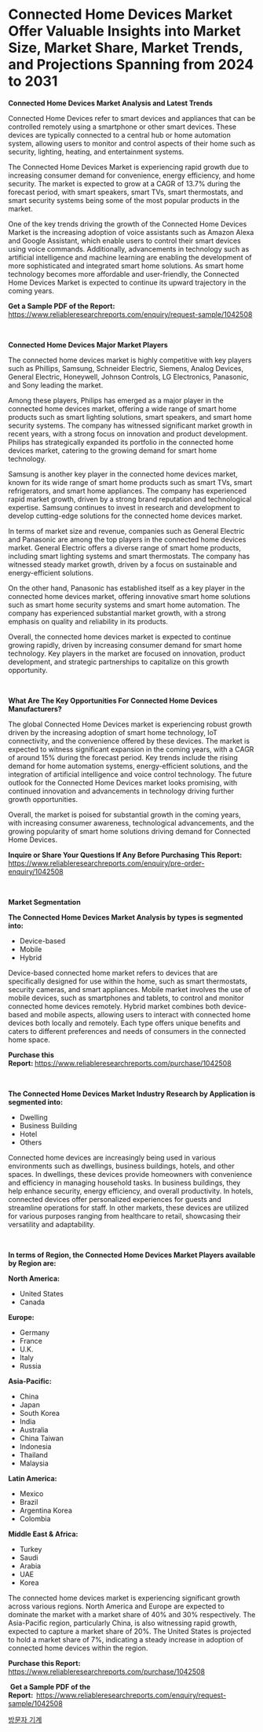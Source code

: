 <p><h1>Connected Home Devices Market Offer Valuable Insights into Market Size, Market Share, Market Trends, and Projections Spanning from 2024 to 2031</h1></p><p><strong>Connected Home Devices Market Analysis and Latest Trends</strong></p>
<p><p>Connected Home Devices refer to smart devices and appliances that can be controlled remotely using a smartphone or other smart devices. These devices are typically connected to a central hub or home automation system, allowing users to monitor and control aspects of their home such as security, lighting, heating, and entertainment systems.</p><p>The Connected Home Devices Market is experiencing rapid growth due to increasing consumer demand for convenience, energy efficiency, and home security. The market is expected to grow at a CAGR of 13.7% during the forecast period, with smart speakers, smart TVs, smart thermostats, and smart security systems being some of the most popular products in the market.</p><p>One of the key trends driving the growth of the Connected Home Devices Market is the increasing adoption of voice assistants such as Amazon Alexa and Google Assistant, which enable users to control their smart devices using voice commands. Additionally, advancements in technology such as artificial intelligence and machine learning are enabling the development of more sophisticated and integrated smart home solutions. As smart home technology becomes more affordable and user-friendly, the Connected Home Devices Market is expected to continue its upward trajectory in the coming years.</p></p>
<p><strong>Get a Sample PDF of the Report:&nbsp;</strong> <a href="https://www.reliableresearchreports.com/enquiry/request-sample/1042508">https://www.reliableresearchreports.com/enquiry/request-sample/1042508</a></p>
<p>&nbsp;</p>
<p><strong>Connected Home Devices Major Market Players</strong></p>
<p><p>The connected home devices market is highly competitive with key players such as Phillips, Samsung, Schneider Electric, Siemens, Analog Devices, General Electric, Honeywell, Johnson Controls, LG Electronics, Panasonic, and Sony leading the market.</p><p>Among these players, Philips has emerged as a major player in the connected home devices market, offering a wide range of smart home products such as smart lighting solutions, smart speakers, and smart home security systems. The company has witnessed significant market growth in recent years, with a strong focus on innovation and product development. Philips has strategically expanded its portfolio in the connected home devices market, catering to the growing demand for smart home technology.</p><p>Samsung is another key player in the connected home devices market, known for its wide range of smart home products such as smart TVs, smart refrigerators, and smart home appliances. The company has experienced rapid market growth, driven by a strong brand reputation and technological expertise. Samsung continues to invest in research and development to develop cutting-edge solutions for the connected home devices market.</p><p>In terms of market size and revenue, companies such as General Electric and Panasonic are among the top players in the connected home devices market. General Electric offers a diverse range of smart home products, including smart lighting systems and smart thermostats. The company has witnessed steady market growth, driven by a focus on sustainable and energy-efficient solutions.</p><p>On the other hand, Panasonic has established itself as a key player in the connected home devices market, offering innovative smart home solutions such as smart home security systems and smart home automation. The company has experienced substantial market growth, with a strong emphasis on quality and reliability in its products.</p><p>Overall, the connected home devices market is expected to continue growing rapidly, driven by increasing consumer demand for smart home technology. Key players in the market are focused on innovation, product development, and strategic partnerships to capitalize on this growth opportunity.</p></p>
<p>&nbsp;</p>
<p><strong>What Are The Key Opportunities For Connected Home Devices Manufacturers?</strong></p>
<p><p>The global Connected Home Devices market is experiencing robust growth driven by the increasing adoption of smart home technology, IoT connectivity, and the convenience offered by these devices. The market is expected to witness significant expansion in the coming years, with a CAGR of around 15% during the forecast period. Key trends include the rising demand for home automation systems, energy-efficient solutions, and the integration of artificial intelligence and voice control technology. The future outlook for the Connected Home Devices market looks promising, with continued innovation and advancements in technology driving further growth opportunities.</p><p>Overall, the market is poised for substantial growth in the coming years, with increasing consumer awareness, technological advancements, and the growing popularity of smart home solutions driving demand for Connected Home Devices.</p></p>
<p><strong>Inquire or Share Your Questions If Any Before Purchasing This Report:</strong> <a href="https://www.reliableresearchreports.com/enquiry/pre-order-enquiry/1042508">https://www.reliableresearchreports.com/enquiry/pre-order-enquiry/1042508</a></p>
<p>&nbsp;</p>
<p><strong>Market Segmentation</strong></p>
<p><strong>The Connected Home Devices Market Analysis by types is segmented into:</strong></p>
<p><ul><li>Device-based</li><li>Mobile</li><li>Hybrid</li></ul></p>
<p><p>Device-based connected home market refers to devices that are specifically designed for use within the home, such as smart thermostats, security cameras, and smart appliances. Mobile market involves the use of mobile devices, such as smartphones and tablets, to control and monitor connected home devices remotely. Hybrid market combines both device-based and mobile aspects, allowing users to interact with connected home devices both locally and remotely. Each type offers unique benefits and caters to different preferences and needs of consumers in the connected home space.</p></p>
<p><strong>Purchase this Report:&nbsp;</strong><a href="https://www.reliableresearchreports.com/purchase/1042508">https://www.reliableresearchreports.com/purchase/1042508</a></p>
<p>&nbsp;</p>
<p><strong>The Connected Home Devices Market Industry Research by Application is segmented into:</strong></p>
<p><ul><li>Dwelling</li><li>Business Building</li><li>Hotel</li><li>Others</li></ul></p>
<p><p>Connected home devices are increasingly being used in various environments such as dwellings, business buildings, hotels, and other spaces. In dwellings, these devices provide homeowners with convenience and efficiency in managing household tasks. In business buildings, they help enhance security, energy efficiency, and overall productivity. In hotels, connected devices offer personalized experiences for guests and streamline operations for staff. In other markets, these devices are utilized for various purposes ranging from healthcare to retail, showcasing their versatility and adaptability.</p></p>
<p>&nbsp;</p>
<p><strong>In terms of Region, the Connected Home Devices Market Players available by Region are:</strong></p>
<p>
    <p> <strong> North America: </strong>
        <ul>
            <li>United States</li>
            <li>Canada</li>
        </ul>
        </p> 
    <p> <strong> Europe: </strong>
        <ul>
            <li>Germany</li>
            <li>France</li>
            <li>U.K.</li>
            <li>Italy</li>
            <li>Russia</li>
        </ul>
        </p> 
    <p> <strong> Asia-Pacific: </strong>
        <ul>
            <li>China</li>
            <li>Japan</li>
            <li>South Korea</li>
            <li>India</li>
            <li>Australia</li>
            <li>China Taiwan</li>
            <li>Indonesia</li>
            <li>Thailand</li>
            <li>Malaysia</li>
        </ul>
        </p> 
    <p> <strong> Latin America: </strong>
        <ul>
            <li>Mexico</li>
            <li>Brazil</li>
            <li>Argentina Korea</li>
            <li>Colombia</li>
        </ul>
        </p> 
    <p> <strong> Middle East & Africa: </strong>
        <ul>
            <li>Turkey</li>
            <li>Saudi</li>
            <li>Arabia</li>
            <li>UAE</li>
            <li>Korea</li>
        </ul>
    </p>
    </p>
<p><p>The connected home devices market is experiencing significant growth across various regions. North America and Europe are expected to dominate the market with a market share of 40% and 30% respectively. The Asia-Pacific region, particularly China, is also witnessing rapid growth, expected to capture a market share of 20%. The United States is projected to hold a market share of 7%, indicating a steady increase in adoption of connected home devices within the region.</p></p>
<p><strong>Purchase this Report: </strong><a href="https://www.reliableresearchreports.com/purchase/1042508">https://www.reliableresearchreports.com/purchase/1042508</a></p>
<p>&nbsp;<strong>Get a Sample PDF of the Report:&nbsp;&nbsp;</strong><a href="https://www.reliableresearchreports.com/enquiry/request-sample/1042508">https://www.reliableresearchreports.com/enquiry/request-sample/1042508</a></p>
<p><strong></strong></p>
<p><p><a href="https://medium.com/@santiagoiza565682023/%EB%B0%A9%EB%AC%B8%EC%9E%90-%EA%B8%B0%EA%B3%84-%EC%8B%9C%EC%9E%A5-2031%EB%85%84%EA%B9%8C%EC%A7%80%EC%9D%98-%EB%8F%99%ED%96%A5-%EC%98%88%EC%B8%A1-%EB%B0%8F-%EA%B2%BD%EC%9F%81-%EB%B6%84%EC%84%9D-069d4abef775">방문자 기계</a></p></p>